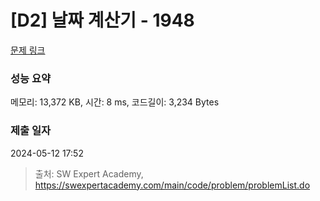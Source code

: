 # [D2] 날짜 계산기 - 1948 

[문제 링크](https://swexpertacademy.com/main/code/problem/problemDetail.do?contestProbId=AV5PnnU6AOsDFAUq) 

### 성능 요약

메모리: 13,372 KB, 시간: 8 ms, 코드길이: 3,234 Bytes

### 제출 일자

2024-05-12 17:52



> 출처: SW Expert Academy, https://swexpertacademy.com/main/code/problem/problemList.do